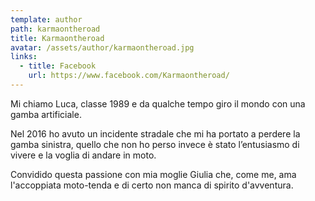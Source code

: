 ```yaml
---
template: author
path: karmaontheroad
title: Karmaontheroad
avatar: /assets/author/karmaontheroad.jpg
links:
  - title: Facebook
    url: https://www.facebook.com/Karmaontheroad/
---
```

Mi chiamo Luca, classe 1989 e da qualche tempo giro il mondo con una gamba artificiale.

Nel 2016 ho avuto un incidente stradale che mi ha portato a perdere la gamba sinistra, quello che non ho perso invece è stato l’entusiasmo di vivere e la voglia di andare in moto.

Convidido questa passione con mia moglie Giulia che, come me, ama l'accoppiata moto-tenda e di certo non manca di spirito d'avventura.
